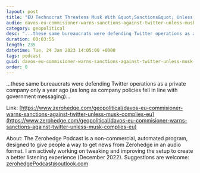 ```yaml
---
layout: post
title: "EU Technocrat Threatens Musk With &quot;Sanctions&quot; Unless He Stamps Out Free Speech On Twitter"
audio: davos-eu-commisioner-warns-sanctions-against-twitter-unless-musk-complies-eu-0
category: geopolitical
desc: "...these same bureaucrats were defending Twitter operations as a private company only a year ago (as long as company policies fell in line with government messaging)..."
duration: 00:03:55
length: 235
datetime: Tue, 24 Jan 2023 14:05:00 +0000
tags: podcast
guid: davos-eu-commisioner-warns-sanctions-against-twitter-unless-musk-complies-eu-0
order: 0
---
```

...these same bureaucrats were defending Twitter operations as a private company only a year ago (as long as company policies fell in line with government messaging)...

Link: [https://www.zerohedge.com/geopolitical/davos-eu-commisioner-warns-sanctions-against-twitter-unless-musk-complies-eu](https://www.zerohedge.com/geopolitical/davos-eu-commisioner-warns-sanctions-against-twitter-unless-musk-complies-eu)

About: The Zerohedge Podcast is a non-commercial, automated program, designed to give people a way to get news from Zerohedge in an audio format.  I am actively working on tweaking and improving the setup to create a better listening experience (December 2022).  Suggestions are welcome: [zerohedgePodcast@outlook.com](mailto:zerohedgePodcast@outlook.com)